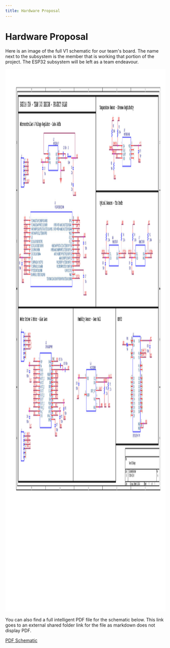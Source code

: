 ```yaml
---
title: Hardware Proposal
---
```


# Hardware Proposal

Here is an image of the full V1 schematic for our team's board. The name next to the subsystem is the member that is working that portion of the project. The ESP32 subsystem will be left as a team endeavour.

<img src="/images/303DESIGN.jpg" alt="303DESIGN" width="2200" height="1700"/>

You can also find a full intelligent PDF file for the schematic below. This link goes to an external shared folder link for the file as markdown does not display PDF.

[PDF Schematic](https://drive.google.com/file/d/1hWDAp9axI89931egYMgac2g-tH76ZqBh/view?usp=drive_link)
